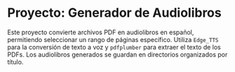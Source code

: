 # Proyecto: Generador de Audiolibros

Este proyecto convierte archivos PDF en audiolibros en español, permitiendo seleccionar un rango de páginas específico. Utiliza `Edge_TTS` para la conversión de texto a voz y `pdfplumber` para extraer el texto de los PDFs. Los audiolibros generados se guardan en directorios organizados por título.
